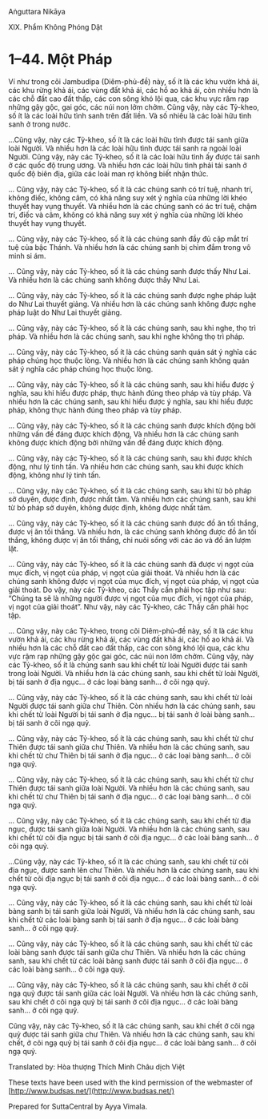  

Aṅguttara Nikāya

XIX. Phẩm Không Phóng Dật

# 1–44. Một Pháp

Ví như trong cõi Jambudipa (Diêm-phủ-đề) này, số ít là các khu vườn khả ái, các khu rừng khả ái, các vùng đất khả ái, các hồ ao khả ái, còn nhiều hơn là các chỗ đất cao đất thấp, các con sông khó lội qua, các khu vực râm rạp những gậy gộc, gai góc, các núi non lởm chởm. Cũng vậy, này các Tỷ-kheo, số ít là các loài hữu tình sanh trên đất liền. Và số nhiều là các loài hữu tình sanh ở trong nước.

...Cũng vậy, này các Tỷ-kheo, số ít là các loài hữu tình được tái sanh giữa loài Người. Và nhiều hơn là các loài hữu tình được tái sanh ra ngoài loài Người. Cũng vậy, này các Tỷ-kheo, số ít là các loài hữu tình ấy được tái sanh ở các quốc độ trung ương. Và nhiều hơn các loài hữu tình phải tái sanh ở quốc độ biên địa, giữa các loài man rợ không biết nhận thức.

... Cũng vậy, này các Tỷ-kheo, số ít là các chúng sanh có trí tuệ, nhanh trí, không điếc, không câm, có khả năng suy xét ý nghĩa của những lời khéo thuyết hay vụng thuyết. Và nhiều hơn là các chúng sanh có ác trí tuệ, chậm trí, điếc và câm, không có khả năng suy xét ý nghĩa của những lời khéo thuyết hay vụng thuyết.

... Cũng vậy, này các Tỷ-kheo, số ít là các chúng sanh đầy đủ cặp mắt trí tuệ của bậc Thánh. Và nhiều hơn là các chúng sanh bị chìm đắm trong vô minh si ám.

... Cũng vậy, này các Tỷ-kheo, số ít là các chúng sanh được thấy Như Lai. Và nhiều hơn là các chúng sanh không được thấy Như Lai.

... Cũng vậy, này các Tỷ-kheo, số ít là các chúng sanh được nghe pháp luật do Như Lai thuyết giảng. Và nhiều hơn là các chúng sanh không được nghe pháp luật do Như Lai thuyết giảng.

... Cũng vậy, này các Tỷ-kheo, số ít là các chúng sanh, sau khi nghe, thọ trì pháp. Và nhiều hơn là các chúng sanh, sau khi nghe không thọ trì pháp.

... Cũng vậy, này các Tỷ-kheo, số ít là các chúng sanh quán sát ý nghĩa các pháp chúng học thuộc lòng. Và nhiều hơn là các chúng sanh không quán sát ý nghĩa các pháp chúng học thuộc lòng.

... Cũng vậy, này các Tỷ-kheo, số ít là các chúng sanh, sau khi hiểu được ý nghĩa, sau khi hiểu được pháp, thực hành đúng theo pháp và tùy pháp. Và nhiều hơn là các chúng sanh, sau khi hiểu được ý nghĩa, sau khi hiểu được pháp, không thực hành đúng theo pháp và tùy pháp.

... Cũng vậy, này các Tỷ-kheo, số ít là các chúng sanh được khích động bởi những vấn đề đáng được khích động, Và nhiều hơn là các chúng sanh không được khích động bởi những vấn đề đáng được khích động.

... Cũng vậy, này các Tỷ-kheo, số ít là các chúng sanh, sau khi được khích động, như lý tinh tấn. Và nhiều hơn các chúng sanh, sau khi được khích động, không như lý tinh tấn.

... Cũng vậy, này các Tỷ-kheo, số ít là các chúng sanh, sau khi từ bỏ pháp sở duyên, được định, được nhất tâm. Và nhiều hơn các chúng sanh, sau khi từ bỏ pháp sở duyên, không được định, không được nhất tâm.

... Cũng vậy, này các Tỷ-kheo, số ít là các chúng sanh được đồ ăn tối thắng, được vị ăn tối thắng. Và nhiều hơn, là các chúng sanh không được đồ ăn tối thắng, không được vị ăn tối thắng, chỉ nuôi sống với các áo và đồ ăn lượm lặt.

... Cũng vậy, này các Tỷ-kheo, số ít là các chúng sanh đã được vị ngọt của mục đích, vị ngọt của pháp, vị ngọt của giải thoát. Và nhiều hơn là các chúng sanh không được vị ngọt của mục đích, vị ngọt của pháp, vị ngọt của giải thoát. Do vậy, này các Tỷ-kheo, các Thầy cần phải học tập như sau: “Chúng ta sẽ là những người được vị ngọt của mục đích, vị ngọt của pháp, vị ngọt của giải thoát”. Như vậy, này các Tỷ-kheo, các Thầy cần phải học tập.

... Cũng vậy, này các Tỷ-kheo, trong cõi Diêm-phủ-đề này, số ít là các khu vườn khả ái, các khu rừng khả ái, các vùng đất khả ái, các hồ ao khả ái. Và nhiều hơn là các chỗ đất cao đất thấp, các con sông khó lội qua, các khu vực rậm rạp những gậy gộc gai góc, các núi non lởm chởm. Cũng vậy, này các Tỷ-kheo, số ít là chúng sanh sau khi chết từ loài Người được tái sanh trong loài Người. Và nhiều hơn là các chúng sanh, sau khi chết từ loài Người, bị tái sanh ở địa ngục... ở các loại bàng sanh... ở cõi ngạ quỷ.

... Cũng vậy, này các Tỷ-kheo, số ít là các chúng sanh, sau khi chết từ loài Người được tái sanh giữa chư Thiên. Còn nhiều hơn là các chúng sanh, sau khi chết từ loài Người bị tái sanh ở địa ngục... bị tái sanh ở loài bàng sanh... bị tái sanh ở cõi ngạ quỷ.

... Cũng vậy, này các Tỷ-kheo, số ít là các chúng sanh, sau khi chết từ chư Thiên được tái sanh giữa chư Thiên. Và nhiều hơn là các chúng sanh, sau khi chết từ chư Thiên bị tái sanh ở địa ngục... ở các loại bàng sanh... ở cõi ngạ quỷ.

... Cũng vậy, này các Tỷ-kheo, số ít là các chúng sanh, sau khi chết từ chư Thiên được tái sanh giữa loài Người. Và nhiều hơn là các chúng sanh, sau khi chết từ chư Thiên bị tái sanh ở địa ngục... ở các loại bàng sanh... ở cõi ngạ quỷ.

... Cũng vậy, này các Tỷ-kheo, số ít là các chúng sanh, sau khi chết từ địa ngục, được tái sanh giữa loài Người. Và nhiều hơn là các chúng sanh, sau khi chết từ cõi địa ngục bị tái sanh ở cõi địa ngục... ở các loài bảng sanh... ở cõi ngạ quỷ.

...Cũng vậy, này các Tỷ-kheo, số ít là các chúng sanh, sau khi chết từ cõi địa ngục, được sanh lên chư Thiên. Và nhiều hơn là các chúng sanh, sau khi chết từ cõi địa ngục bị tái sanh ở cõi địa ngục... ở các loài bàng sanh... ở cõi ngạ quỷ.

... Cũng vậy, này các Tỷ-kheo, số ít là các chúng sanh, sau khi chết từ loài bàng sanh bị tái sanh giữa loài Người, Và nhiều hơn là các chúng sanh, sau khi chết từ các loài bàng sanh bị tái sanh ở địa ngục... ở các loài bàng sanh... ở cõi ngạ quỷ.

... Cũng vậy, này các Tỷ-kheo, số ít là các chúng sanh, sau khi chết từ các loài bàng sanh được tái sanh giữa chư Thiên. Và nhiều hơn là các chúng sanh, sau khi chết từ các loài bàng sanh được tái sanh ở cõi địa ngục... ở các loài bàng sanh... ở cõi ngạ quỷ.

... Cũng vậy, này các Tỷ-kheo, số ít là các chúng sanh, sau khi chết ở cõi ngạ quỷ được tái sanh giữa các loài Người. Và nhiều hơn là các chúng sanh, sau khi chết ở cõi ngạ quỷ bị tái sanh ở cõi địa ngục... ở các loài bàng sanh... ở cõi ngạ quỷ.

Cũng vậy, này các Tỷ-kheo, số ít là các chúng sanh, sau khi chết ở cõi ngạ quỷ được tái sanh giữa chư Thiên. Và nhiều hơn là các chúng sanh, sau khi chết, ở cõi ngạ quỷ bị tái sanh ở cõi địa ngục... ở các loài bàng sanh... ở cõi ngạ quỷ.

Translated by: Hòa thượng Thích Minh Châu dịch Việt

These texts have been used with the kind permission of the webmaster of [http://www.budsas.net/](http://www.budsas.net/)

Prepared for SuttaCentral by Ayya Vimala.
